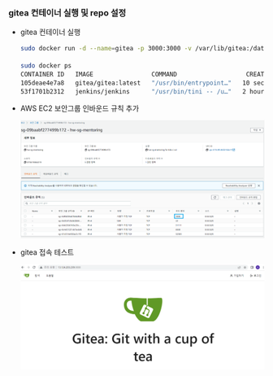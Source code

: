 ### gitea 컨테이너 실행 및 repo 설정

- gitea  컨테이너 실행
    
    ```bash
    sudo docker run -d --name=gitea -p 3000:3000 -v /var/lib/gitea:/data gitea/gitea:latest
    
    sudo docker ps
    CONTAINER ID   IMAGE                COMMAND                   CREATED          STATUS         PORTS                                                                                      NAMES
    105deae4e7a8   gitea/gitea:latest   "/usr/bin/entrypoint…"   10 seconds ago   Up 9 seconds   22/tcp, 0.0.0.0:3000->3000/tcp, :::3000->3000/tcp                                          gitea
    53f1701b2312   jenkins/jenkins      "/usr/bin/tini -- /u…"   2 hours ago      Up 2 hours     0.0.0.0:8080->8080/tcp, :::8080->8080/tcp, 0.0.0.0:50000->50000/tcp, :::50000->50000/tcp   jenkins-server
    ```
    
- AWS EC2 보안그룹 인바운드 규칙 추가
    
    
    ![Untitled](resources/Untitled%20(13).png)
    
- gitea 접속 테스트
    
    
    ![Untitled](resources/Untitled%20(14).png)
    
